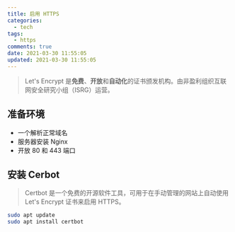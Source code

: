 ```yaml
---
title: 启用 HTTPS
categories:
  - tech
tags:
  - https
comments: true
date: 2021-03-30 11:55:05
updated: 2021-03-30 11:55:05
---
```


> Let's Encrypt 是**免费**、**开放**和**自动化**的证书颁发机构。由非盈利组织互联网安全研究小组（ISRG）运营。

## 准备环境

- 一个解析正常域名
- 服务器安装 Nginx
- 开放 80 和 443 端口

## 安装 Cerbot

> Certbot 是一个免费的开源软件工具，可用于在手动管理的网站上自动使用 Let's Encrypt 证书来启用 HTTPS。

```bash
sudo apt update
sudo apt install certbot
```